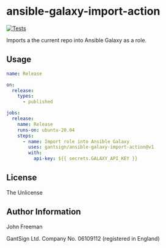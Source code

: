 ansible-galaxy-import-action
============================

[![Tests](https://github.com/gantsign/ansible-galaxy-import-action/actions/workflows/tests.yml/badge.svg)](https://github.com/gantsign/ansible-galaxy-import-action/actions/workflows/tests.yml)

Imports a the current repo into Ansible Galaxy as a role.

Usage
-----

```yaml
name: Release

on:
  release:
    types:
      - published

jobs:
  release:
    name: Release
    runs-on: ubuntu-20.04
    steps:
      - name: Import role into Ansible Galaxy
        uses: gantsign/ansible-galaxy-import-action@v1
        with:
          api-key: ${{ secrets.GALAXY_API_KEY }}
```

License
-------

The Unlicense

Author Information
------------------

John Freeman

GantSign Ltd.
Company No. 06109112 (registered in England)

